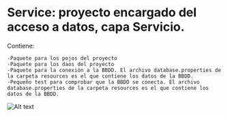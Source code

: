# Service: proyecto encargado del acceso a datos, capa Servicio.

Contiene:

	-Paquete para los pojos del proyecto
	-Paquete para los daos del proyecto
	-Paquete para la conexión a la BBDD. El archivo database.properties de la carpeta resources es el que contiene los datos de la BBDD.
	-Pequeño test para comprobar que la BBDD se conecta. El archivo database.properties de la carpeta resources es el que contiene los datos de la BBDD.
![Alt text](https://github.com/ipartek/java_2018_0508/blob/ainaraGoitia/youtube/service/screenshot-bbdd.PNG)

